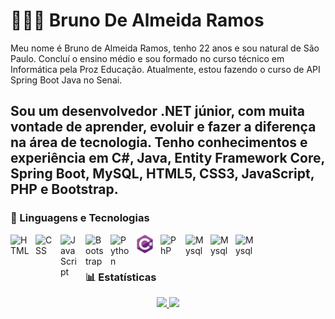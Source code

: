 # 👨🏽‍💻 Bruno De Almeida Ramos

Meu nome é Bruno de Almeida Ramos, tenho 22 anos e sou natural de São Paulo. Concluí o ensino médio e sou formado no curso técnico em Informática pela Proz Educação. Atualmente, estou fazendo o curso de API Spring Boot Java no Senai.

Sou um desenvolvedor .NET júnior, com muita vontade de aprender, evoluir e fazer a diferença na área de tecnologia. Tenho conhecimentos e experiência em C#, Java, Entity Framework Core, Spring Boot, MySQL, HTML5, CSS3, JavaScript, PHP e Bootstrap.
---

### 🤖 Linguagens e Tecnologias

<img 
    align="left" 
    alt="HTML"
    title="HTML" 
    width="30px" 
    style="padding-right: 10px;" 
    src="https://cdn.jsdelivr.net/gh/devicons/devicon@latest/icons/html5/html5-original.svg" 
/>
<img 
    align="left" 
    alt="CSS" 
    title="CSS"
    width="30px" 
    style="padding-right: 10px;" 
    src="https://cdn.jsdelivr.net/gh/devicons/devicon@latest/icons/css3/css3-original.svg" 
/>
<img 
    align="left" 
    alt="JavaScript" 
    title="JavaScript"
    width="30px" 
    style="padding-right: 10px;" 
    src="https://cdn.jsdelivr.net/gh/devicons/devicon@latest/icons/javascript/javascript-original.svg" 
/>
<img 
    align="left" 
    alt="Bootstrap"
    title="Bootstrap" 
    width="30px" 
    style="padding-right: 10px;" 
    src="https://cdn.jsdelivr.net/gh/devicons/devicon@latest/icons/bootstrap/bootstrap-original.svg" 
/>
<img 
    align="left" 
    alt="Python" 
    title="Python"
    width="30px" 
    style="padding-right: 10px;" 
    src="https://cdn.jsdelivr.net/gh/devicons/devicon@latest/icons/python/python-original.svg" 
/>

<img 
    align="left" 
    alt="c#" 
    title="c#"
    width="30px" 
    style="padding-right: 10px;" 
    src="https://raw.githubusercontent.com/devicons/devicon/master/icons/csharp/csharp-original.svg"
/>

<img 
    align="left" 
    alt="PhP" 
    title="PhP"
    width="30px" 
    style="padding-right: 10px;" 
    src="https://cdn.jsdelivr.net/gh/devicons/devicon@latest/icons/php/php-original.svg"
/>

<img 
    align="left" 
    alt="Mysql" 
    title="Mysql"
    width="30px" 
    style="padding-right: 10px;" 
    src="https://cdn.jsdelivr.net/gh/devicons/devicon@latest/icons/mysql/mysql-original.svg"  
/>

<img 
    align="left" 
    alt="Mysql" 
    title="Mysql"
    width="30px" 
    style="padding-right: 10px;" 
    src="https://cdn.jsdelivr.net/gh/devicons/devicon@latest/icons/figma/figma-original.svg"
/>

<img 
    align="left" 
    alt="Mysql" 
    title="Mysql"
    width="30px" 
    style="padding-right: 10px;" 
    src="https://cdn.jsdelivr.net/gh/devicons/devicon@latest/icons/githubcodespaces/githubcodespaces-original.svg"
/>
         

       
     
<br/>
<br/>

### 📊 Estatísticas

<div  align="center" >

<div>
<a href="https://github.com/BrunoAlmeidaRamos">
<img loading="lazy" height="180em" src="https://github-readme-stats.vercel.app/api/top-langs/?username=BrunoAlmeidaRamos&layout=compact&langs_count=8&theme=dracula"/>
<img loading="lazy" height="180em" src="https://github-readme-stats.vercel.app/api?username=BrunoAlmeidaRamos&show_icons=true&theme=dracula&include_all_commits=true&count_private=true"/>
</div>

</div>
